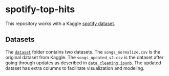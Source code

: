 # spotify-top-hits
This repository works with a Kaggle [spotify dataset](https://www.kaggle.com/datasets/paradisejoy/top-hits-spotify-from-20002019).

## Datasets
The [`dataset`](./dataset) folder contains two datasets. The `songs_normalize.csv` is the original dataset from Kaggle. The `songs_updated_v2.csv` is the dataset after going through updates as described in [`data_cleaning.ipynb`](./data_cleaning/data_cleaning.ipynb). The updated dataset has extra columns to facilitate visualization and modeling.
